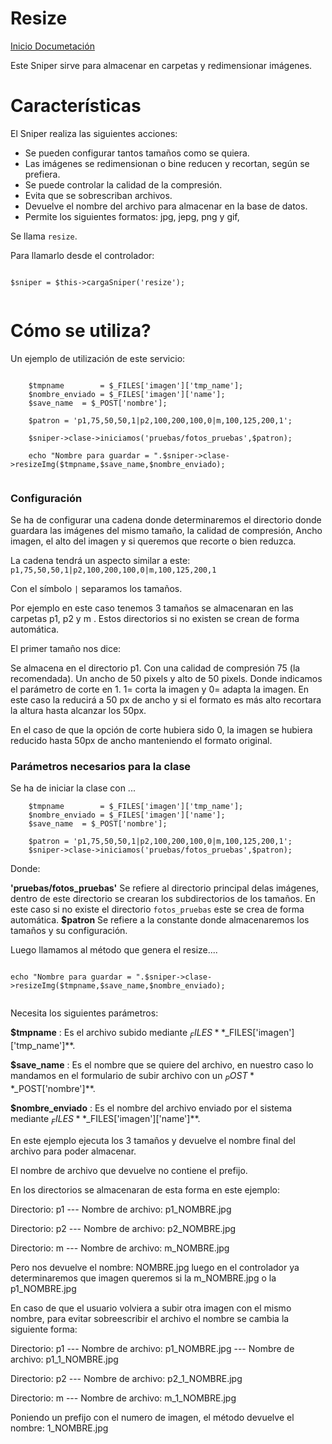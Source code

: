Resize
========

[Inicio Documetación][1]

Este Sniper sirve para almacenar en carpetas y redimensionar imágenes.

# Características

El Sniper realiza las siguientes acciones:

- Se pueden configurar tantos tamaños como se quiera.
- Las imágenes se redimensionan o bine reducen y recortan, según se prefiera.
- Se puede controlar la calidad de la compresión.
- Evita que se sobrescriban archivos.
- Devuelve el nombre del archivo para almacenar en la base de datos.
- Permite los siguientes formatos: jpg, jepg, png y gif,


Se llama `resize`.

Para llamarlo desde el controlador:

```

$sniper = $this->cargaSniper('resize');


```

# Cómo se utiliza?

Un ejemplo de utilización de este servicio:

```

	$tmpname 		= $_FILES['imagen']['tmp_name'];
	$nombre_enviado = $_FILES['imagen']['name'];
	$save_name	= $_POST['nombre'];
	
	$patron = 'p1,75,50,50,1|p2,100,200,100,0|m,100,125,200,1';
	
	$sniper->clase->iniciamos('pruebas/fotos_pruebas',$patron);
		
	echo "Nombre para guardar = ".$sniper->clase->resizeImg($tmpname,$save_name,$nombre_enviado);


```



### Configuración

Se ha de configurar una cadena donde determinaremos el directorio donde guardara las imágenes del mismo tamaño, la calidad de compresión, Ancho imagen, el alto del imagen y si queremos que recorte o bien reduzca.

La cadena tendrá un aspecto similar a este: `p1,75,50,50,1|p2,100,200,100,0|m,100,125,200,1`

Con el símbolo `|` separamos los tamaños. 

Por ejemplo en este caso tenemos 3 tamaños se almacenaran en las carpetas p1, p2 y m . Estos directorios si no existen se crean de forma automática.

El primer tamaño nos dice:

Se almacena en el directorio p1.
Con una calidad de compresión 75 (la recomendada).
Un ancho de 50 pixels y alto de 50 pixels.
Donde indicamos el parámetro de corte en 1. 1= corta la imagen y 0= adapta la imagen.
En este caso la reducirá a 50 px de ancho y si el formato es más alto recortara la altura hasta alcanzar los 50px.

En el caso de que la opción de corte hubiera sido 0, la imagen se hubiera reducido hasta 50px de ancho manteniendo el formato original.



### Parámetros necesarios para la clase

Se ha de iniciar la clase con ...

```
	$tmpname 		= $_FILES['imagen']['tmp_name'];
	$nombre_enviado = $_FILES['imagen']['name'];
	$save_name	= $_POST['nombre'];
	
	$patron = 'p1,75,50,50,1|p2,100,200,100,0|m,100,125,200,1';
	$sniper->clase->iniciamos('pruebas/fotos_pruebas',$patron);

```

Donde: 

**'pruebas/fotos_pruebas'** Se refiere al directorio principal delas imágenes, dentro de este directorio se crearan los subdirectorios de los tamaños. En este caso si no existe el directorio `fotos_pruebas` este se crea de forma automática.
**$patron** Se refiere a la constante donde almacenaremos los tamaños y su configuración.


Luego llamamos al método que genera el resize....

```

echo "Nombre para guardar = ".$sniper->clase->resizeImg($tmpname,$save_name,$nombre_enviado);


```

Necesita los siguientes parámetros:

**$tmpname** : Es el archivo subido mediante $_FILES **$_FILES['imagen']['tmp_name']**.


**$save_name** : Es el nombre que se quiere del archivo, en nuestro caso lo mandamos en el formulario de subir archivo con un $_POST **$_POST['nombre']**.

**$nombre_enviado** : Es el nombre del archivo enviado por el sistema mediante $_FILES **$_FILES['imagen']['name']**.



En este ejemplo ejecuta los 3 tamaños y devuelve el nombre final del archivo para poder almacenar.

El nombre de archivo que devuelve no contiene el prefijo.

En los directorios se almacenaran de esta forma en este ejemplo:

Directorio: p1
--- Nombre de archivo: p1_NOMBRE.jpg 

Directorio: p2
--- Nombre de archivo: p2_NOMBRE.jpg 

Directorio: m
--- Nombre de archivo: m_NOMBRE.jpg 

Pero nos devuelve el nombre: NOMBRE.jpg luego en el controlador ya determinaremos que imagen queremos si la m_NOMBRE.jpg o la p1_NOMBRE.jpg


En caso de que el usuario volviera a subir otra imagen con el mismo nombre, para evitar sobreescribir el archivo el nombre se cambia  la siguiente forma:

Directorio: p1
--- Nombre de archivo: p1_NOMBRE.jpg 
--- Nombre de archivo: p1_1_NOMBRE.jpg 

Directorio: p2
--- Nombre de archivo: p2_1_NOMBRE.jpg 

Directorio: m
--- Nombre de archivo: m_1_NOMBRE.jpg 

Poniendo un prefijo con el numero de imagen, el método devuelve el nombre: 1_NOMBRE.jpg



[1]: Inicio_Documentacion.md
